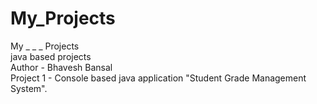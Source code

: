 # My_Projects
My _ _ _ Projects
<br>
java based projects
<br>
Author - Bhavesh Bansal
<br>
Project 1 - Console based java application  "Student Grade Management System".
